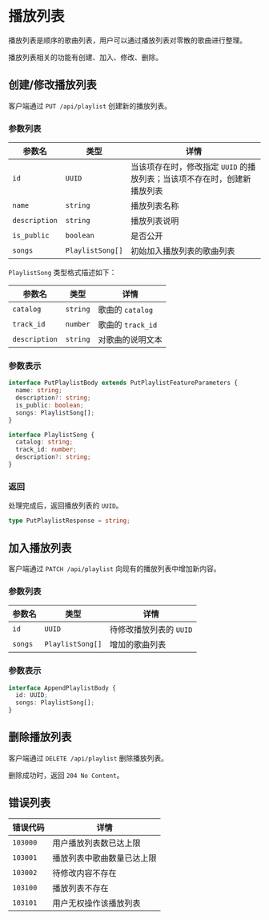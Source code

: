 # 播放列表

播放列表是顺序的歌曲列表，用户可以通过播放列表对零散的歌曲进行整理。

播放列表相关的功能有创建、加入、修改、删除。

## 创建/修改播放列表

客户端通过 `PUT /api/playlist` 创建新的播放列表。

### 参数列表

| 参数名        | 类型             | 详情                                                                     |
| ------------- | ---------------- | ------------------------------------------------------------------------ |
| `id`          | `UUID`           | 当该项存在时，修改指定 `UUID` 的播放列表；当该项不存在时，创建新播放列表 |
| `name`        | `string`         | 播放列表名称                                                             |
| `description` | `string`         | 播放列表说明                                                             |
| `is_public`   | `boolean`        | 是否公开                                                                 |
| `songs`       | `PlaylistSong[]` | 初始加入播放列表的歌曲列表                                               |

`PlaylistSong` 类型格式描述如下：

| 参数名        | 类型     | 详情              |
| ------------- | -------- | ----------------- |
| `catalog`     | `string` | 歌曲的 `catalog`  |
| `track_id`    | `number` | 歌曲的 `track_id` |
| `description` | `string` | 对歌曲的说明文本  |

### 参数表示

```typescript
interface PutPlaylistBody extends PutPlaylistFeatureParameters {
  name: string;
  description?: string;
  is_public: boolean;
  songs: PlaylistSong[];
}

interface PlaylistSong {
  catalog: string;
  track_id: number;
  description?: string;
}
```

### 返回

处理完成后，返回播放列表的 `UUID`。

```typescript
type PutPlaylistResponse = string;
```

## 加入播放列表

客户端通过 `PATCH /api/playlist` 向现有的播放列表中增加新内容。

### 参数列表

| 参数名  | 类型             | 详情                    |
| ------- | ---------------- | ----------------------- |
| `id`    | `UUID`           | 待修改播放列表的 `UUID` |
| `songs` | `PlaylistSong[]` | 增加的歌曲列表          |


### 参数表示

```typescript
interface AppendPlaylistBody {
  id: UUID;
  songs: PlaylistSong[];
}
```

## 删除播放列表

客户端通过 `DELETE /api/playlist` 删除播放列表。

删除成功时，返回 `204 No Content`。


## 错误列表

| 错误代码 | 详情                       |
| -------- | -------------------------- |
| `103000` | 用户播放列表数已达上限     |
| `103001` | 播放列表中歌曲数量已达上限 |
| `103002` | 待修改内容不存在           |
| `103100` | 播放列表不存在             |
| `103101` | 用户无权操作该播放列表     |
